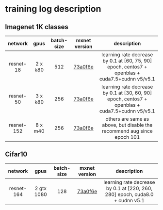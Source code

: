 # training log description

## Imagenet 1K classes

| network    | gpus | batch-size | mxnet version | description |
| :---------:| :---:| :---------:|:----: | :-----------:|
| resnet-18 |  2 x k80  | 512  |[73a0f6e](https://github.com/dmlc/mxnet/commit/73a0f6eb7f5570c3a8aa93f9e1fa6bf257a7bdd8) |learning rate decrease by 0.1 at [60, 75, 90] epoch, centos7 + openblas + cuda7.5+cudnn v5/v5.1|
| resnet-50 |  3 x k80  | 256  |[73a0f6e](https://github.com/dmlc/mxnet/commit/73a0f6eb7f5570c3a8aa93f9e1fa6bf257a7bdd8) |learning rate decrease by 0.1 at [30, 60, 90] epoch, centos7 + openblas + cuda7.5+cudnn v5/v5.1|
| resnet-152 | 8 x m40 | 256 | [73a0f6e](https://github.com/dmlc/mxnet/commit/73a0f6eb7f5570c3a8aa93f9e1fa6bf257a7bdd8) | others are same as above, but disable the recommend aug since epoch 101 |

## Cifar10

| network    | gpus | batch-size | mxnet version | description |
| :---------:| :---:| :---------:|:-------------:|:-----------:|
|  resnet-164|  2 gtx 1080   | 128        | [73a0f6e](https://github.com/dmlc/mxnet/commit/73a0f6eb7f5570c3a8aa93f9e1fa6bf257a7bdd8)| learning rate decrease by 0.1 at [220, 260, 280] epoch, cuda8.0 + cudnn v5.1|
